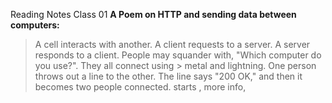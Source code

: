 Reading Notes Class 01
**A Poem on HTTP and sending data between computers:**
> A cell interacts with another. A client requests to a 
> server. A server responds to a client. People may squander 
> with, "Which computer do you use?". They all connect using > metal and lightning. One person throws out a line to the 
> other. The line says "200 OK," and then it becomes two 
> people connected. <link> starts , more info, <script> then > some more. 0000000's and 111111111's. 

Describe how HTML, CSS, and JS files are "parsed" in the browser.

**Ever wonder how HTML, CSS, and JS files are "*parsed" in the browser? *(In what order does your computer read the site you are on)**
> The browser goes into HTML first going through the <link> to external CSS stylesheets and any <script>
> As the website parses the HTML, it sends back requests to the server for CSS files it has found from the <link> elements. So like a flubber, the ball bounces from one spot to the other and throws back signals to the other flubber what it is doing. Then, JavaScript files were found from <script> elements, which parsed the CSS and JavaScript.
>Sophia, what does that mean? It means that the computer has a certain way of showing you information, like a connects the dots; if you skip around, you will not guess what the image is.

### How can you find images to add to a Website?

Our class recommends to find an image, go to [google images](https://www.google.com/imghp?gws_rd=ssl). Many photos are copyrighted, so we recommend clicking on the Tools button and then the resulting Usage rights option that appears below. You should choose the option Creative Commons licenses. It is good practice to shout out where you got your photos. Images in web 2.0 is a very murky area, so please reach out to me so we can chat more on this.

## Things I want to know more about:
  
> I would like to see someone show me these questions being shown in real life. 
> I also want to try more with HTML because I still feel rusty in it. 
1. [Class 01](https://github.com/SophiaG20/Reading-Notes201/blob/3167d342ec425625919c241c80682b9ca656fe20/Class01.md)
2. [Class 02](https://github.com/SophiaG20/Reading-Notes201/blob/4f2b38e40712a10bf127557c367427e50de11b60/Class02.md)
3. [Class 03]()
4. [Class 04]()
5. [Class 05]()
6. [Class 06]()
7. [Class 07]()
8. [Class 08]()
9. [Class 09]()
10. [Class 10]()
11. [Class 11]()
12. [Class 12]()
13. [Class 13]()
14. [Class 14]()
15. [Class 15]()
